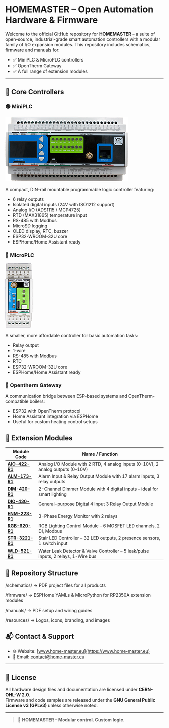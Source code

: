 # HOMEMASTER – Open Automation Hardware & Firmware

Welcome to the official GitHub repository for **HOMEMASTER** – a suite of open-source, industrial-grade smart automation controllers with a modular family of I/O expansion modules. 
This repository includes schematics, firmware and manuals for:

- ✅ MiniPLC & MicroPLC controllers  
- ✅ OpenTherm Gateway  
- ✅ A full range of extension modules  

---

## 🔧 Core Controllers

### 🟢 MiniPLC
![HomeMaster MiniPLC](https://github.com/isystemsautomation/HOMEMASTER/blob/main/MiniPLC/Images/MiniPLC2.png "HomeMaster MiniPLC")

A compact, DIN-rail mountable programmable logic controller featuring:
- 6 relay outputs
- Isolated digital inputs (24V with ISO1212 support)
- Analog I/O (ADS1115 / MCP4725)
- RTD (MAX31865) temperature input
- RS-485 with Modbus
- MicroSD logging
- OLED display, RTC, buzzer
- ESP32-WROOM-32U core
- ESPHome/Home Assistant ready

### 🔵 MicroPLC
![HomeMaster MicroPLC](https://github.com/isystemsautomation/HOMEMASTER/blob/main/MicroPLC/Images/MicroPLC.png "HomeMaster MicroPLC")

A smaller, more affordable controller for basic automation tasks:
- Relay output
- 1-wire
- RS-485 with Modbus
- RTC
- ESP32-WROOM-32U core
- ESPHome/Home Assistant ready

### 🔶 Opentherm Gateway
A communication bridge between ESP-based systems and OpenTherm-compatible boilers:
- ESP32 with OpenTherm protocol
- Home Assistant integration via ESPHome
- Useful for custom heating control setups

## 🧩 Extension Modules

| Module Code    | Name / Function |
|----------------|------------------|
| [**AIO-422-R1**](https://github.com/isystemsautomation/HOMEMASTER/tree/main/AIO-422-R1) | Analog I/O Module with 2 RTD, 4 analog inputs (0–10V), 2 analog outputs (0–10V) |
| [**ALM-173-R1**](https://github.com/isystemsautomation/HOMEMASTER/tree/main/ALM-173-R1) | Alarm Input & Relay Output Module with 17 alarm inputs, 3 relay outputs |
| [**DIM-420-R1**](https://github.com/isystemsautomation/HOMEMASTER/tree/main/DIM-420-R1) | 2-Channel Dimmer Module with 4 digital inputs – ideal for smart lighting |
| [**DIO-430-R1**](https://github.com/isystemsautomation/HOMEMASTER/tree/main/DIO-430-R1) | General-purpose Digital 4 Input 3 Relay Output Module |
| [**ENM-223-R1**](https://github.com/isystemsautomation/HOMEMASTER/tree/main/ENM-223-R1) | 3-Phase Energy Monitor with 2 relays |
| [**RGB-620-R1**](https://github.com/isystemsautomation/HOMEMASTER/tree/main/RGB-621-R1) | RGB Lighting Control Module – 6 MOSFET LED channels, 2 DI, Modbus |
| [**STR-3221-R1**](https://github.com/isystemsautomation/HOMEMASTER/tree/main/STR-3221-R1)| Stair LED Controller – 32 LED outputs, 2 presence sensors, 1 switch input |
| [**WLD-521-R1**](https://github.com/isystemsautomation/HOMEMASTER/tree/main/WLD-521-R1) | Water Leak Detector & Valve Controller – 5 leak/pulse inputs, 2 relays, 1-Wire bus |

## 📁 Repository Structure

/schematics/ → PDF project files for all products

/firmware/ → ESPHome YAMLs & MicroPython for RP2350A extension modules

/manuals/ → PDF setup and wiring guides

/resources/ → Logos, icons, branding, and images

## 📬 Contact & Support

- 🌐 Website: [www.home-master.eu](https://www.home-master.eu)  
- 📧 Email: contact@home-master.eu

---

## 📄 License

All hardware design files and documentation are licensed under **CERN-OHL-W 2.0**.  
Firmware and code samples are released under the **GNU General Public License v3 (GPLv3)** unless otherwise noted.

---

> 🔧 **HOMEMASTER – Modular control. Custom logic.**
